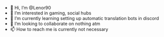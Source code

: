 - 👋 Hi, I’m @Lenor90
- 👀 I’m interested in gaming, social hubs
- 🌱 I’m currently learning setting up automatic translation bots in discord
- 💞️ I’m looking to collaborate on nothing atm
- 📫 How to reach me is currently not necessary

<!---
Lenor90/Lenor90 is a ✨ special ✨ repository because its `README.md` (this file) appears on your GitHub profile.
You can click the Preview link to take a look at your changes.
--->
